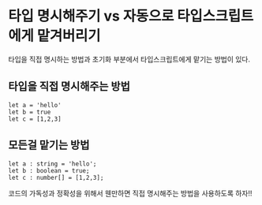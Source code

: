 # 타입 명시해주기 vs 자동으로 타입스크립트에게 맡겨버리기

타입을 직접 명시하는 방법과 초기화 부분에서 타입스크립트에게 맡기는 방법이 있다.

## 타입을 직접 명시해주는 방법
```
let a = 'hello'
let b = true
let c = [1,2,3]
```

## 모든걸 맡기는 방법
```
let a : string = 'hello';
let b : boolean = true;
let c : number[] = [1,2,3];
```

코드의 가독성과 정확성을 위해서 웬만하면 직접 명시해주는 방법을 사용하도록 하자!!
